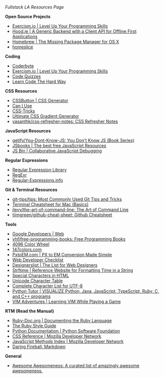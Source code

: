 *Fullstack LA Resources Page*

**Open Source Projects**

+ [Exercism.io \| Level Up Your Programming Skills](http://exercism.io/)
+ [Hood.ie \| A Generic Backend with a Client API for Offline First Applications](http://hood.ie/)
+ [Homebrew \| The Missing Package Manager for OS X](https://github.com/Homebrew/brew/)
+ [homeslice](https://github.com/andytlr/homeslice)

**Coding**

+ [Coderbyte](https://coderbyte.com/)
+ [Exercism.io \| Level Up Your Programming Skills](http://exercism.io/)
+ [Code Quizzes](http://www.codequizzes.com/)
+ [Learn Code The Hard Way](https://learncodethehardway.org/)


**CSS Resources**

+ [CSSButton \| CSS Generator](http://www.cssbutton.me/)
+ [Can I Use](http://caniuse.com/)
+ [CSS-Tricks](https://css-tricks.com/)
+ [Ultimate CSS Gradient Generator](http://www.colorzilla.com/gradient-editor/)
+ [vasanthk/css-refresher-notes: CSS Refresher Notes](https://github.com/vasanthk/css-refresher-notes)


**JavaScript Resources**

+ [getify/You-Dont-Know-JS: You Don't Know JS (Book Series)](https://github.com/getify/You-Dont-Know-JS)
+ [JSbooks \| The best free JavaScript Resources](http://jsbooks.revolunet.com/)
+ [JS Bin \| Collaborative JavaScript Debugging](https://jsbin.com)


**Regular Expressions**

+ [Regular Expression Library](http://regexlib.com/)
+ [RegExr](http://regexr.com/)
+ [Regular-Expressions.info](http://www.regular-expressions.info/)


**Git & Terminal Resources**

+ [git-tips/tips: Most Commonly Used Git Tips and Tricks](https://github.com/git-tips/tips)
+ [Terminal Cheatsheet for Mac (Basics)](https://github.com/0nn0/terminal-mac-cheatsheet)
+ [jlevy/the-art-of-command-line: The Art of Command Line](https://github.com/jlevy/the-art-of-command-line)
+ [tiimgreen/github-cheat-sheet: Github Cheatsheet](https://github.com/tiimgreen/github-cheat-sheet)


**Tools**

+ [Google Developers \| Web](https://developers.google.com/web/)
+ [vhf/free-programming-books: Free Programming Books](https://github.com/vhf/free-programming-books/blob/master/free-programming-books.md)
+ [4096 Color Wheel](http://www.ficml.org/jemimap/style/color/wheel.html)
+ [147colors.com](http://www.147colors.com/grid/)
+ [PxtoEM.com \| PX to EM Conversion Made Simple](http://pxtoem.com/)
+ [Web Developer Checklist](http://webdevchecklist.com/)
+ [Designerslist \| The List for Web Designers](http://www.designerslist.info/)
+ [Strftime \| Reference Website for Formatting Time in a String](http://strftime.net/)
+ [Special Characters in HTML](http://www.degraeve.com/reference/specialcharacters.php)
+ [Unicode Character Table](http://unicode-table.com/en/#control-character)
+ [Complete Character List for UTF-8](http://www.fileformat.info/info/charset/UTF-8/list.htm)
+ [Python Tutor \| VISUALIZE Python, Java, JavaScript, TypeScript, Ruby, C, and C++ programs](http://pythontutor.com/)
+ [VIM Adventures \| Learning VIM While Playing a Game](http://vim-adventures.com/)


**RTM (Read the Manual)**

+ [Ruby-Doc.org \| Documenting the Ruby Language](http://ruby-doc.org/)
+ [The Ruby Style Guide](https://github.com/bbatsov/ruby-style-guide)
+ [Python Documentation \| Python Software Foundation](https://docs.python.org)
+ [CSS Reference \| Mozilla Developer Network](https://developer.mozilla.org/en-US/docs/Web/CSS/Reference)
+ [JavaScript Methods Index \| Mozilla Developer Network](https://developer.mozilla.org/en-US/docs/Web/JavaScript/Reference/Methods_Index)
+ [Daring Fireball: Markdown](http://daringfireball.net/projects/markdown/)


**General**

+ [Awesome Awesomeness: A curated list of amazingly awesome awesomeness.](https://github.com/bayandin/awesome-awesomeness)